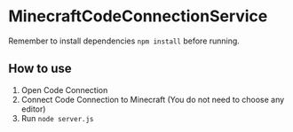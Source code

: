 # MinecraftCodeConnectionService
Remember to install dependencies `npm install` before running.
## How to use
1. Open Code Connection
2. Connect Code Connection to Minecraft (You do not need to choose any editor)
3. Run `node server.js`
